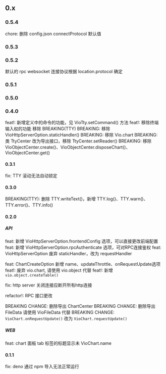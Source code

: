## 0.x

### 0.5.4

chore: 删除 config.json connectProtocol 默认值

### 0.5.3

### 0.5.2

默认的 rpc websocket 连接协议根据 location.protocol 确定

### 0.5.1

### 0.5.0

### 0.4.0

feat!: 新增定义中的命令的功能，见 VioTty.setCommand() 方法
feat!: 移除终端输入权的功能 移除
BREAKING(TTY)
BREAKING: 移除 VioHttpServerOption.staticHandler()
BREAKING: 移除 Vio.chart
BREAKING: 类 TtyCenter 改为导出接口，移除 TtyCenter.setReader()
BREAKING: 移除 VioObjectCenter.create()、VioObjectCenter.disposeChart()、VioObjectCenter.get()

#### 0.3.1

fix: TTY 滚动无法自动锁定

#### 0.3.0

BREAKING(TTY): 删除 TTY.writeText()，新增 TTY.log()、TTY.warn()、TTY.error()、TTY.info()

#### 0.2.0

##### API

feat: 新增 VioHttpServerOption.frontendConfig 选项，可以直接更改前端配置
feat: 新增 VioHttpServerOption.rpcAuthenticate 选项，可对RPC连接鉴权
feat: VioHttpServerOption 废弃 staticHandler，改为 requestHandler

feat: ChartCreateOption 新增 name、updateThrottle、onRequestUpdate选项
feat!: 废弃 vio.chart, 请使用 vio.object 代替
feat!: 新增 `vio.object.createTable()`

fix: http server 关闭连接应断开所有http连接

refactor!: RPC 接口更改

BREAKING CHANGE: 删除导出 ChartCenter
BREAKING CHANGE: 删除导出 FileData 请使用 VioFileData 代替
BREAKING CHANGE: `VioChart.onRequestUpdate()` 改为 `VioChart.requestUpdate()`

##### WEB

feat: chart 面板 tab 标签的标题显示未 VioChart.name

#### 0.1.1

fix: deno 通过 npm 导入无法正常运行
